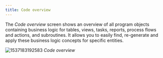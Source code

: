 ```yaml
---
title: Code overview
---
```


The *Code overview* screen shows an overview of all program objects containing business logic for tables, views, tasks, reports, process flows and actions, and subroutines. It allows you to easily find, re-generate and apply these business logic concepts for specific entities.

![1537183192583](assets/sf/1537183192583.png)
*Code overview*

